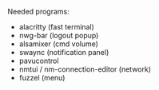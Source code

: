 
Needed programs:

- alacritty (fast terminal)
- nwg-bar (logout popup)
- alsamixer (cmd volume)
- swaync (notification panel)
- pavucontrol
- nmtui / nm-connection-editor (network)
- fuzzel (menu)